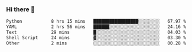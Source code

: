 ### Hi there 👋

<!--START_SECTION:waka-->

```txt
Python           8 hrs 15 mins   █████████████████░░░░░░░░   67.97 %
YAML             2 hrs 56 mins   ██████░░░░░░░░░░░░░░░░░░░   24.16 %
Text             29 mins         █░░░░░░░░░░░░░░░░░░░░░░░░   04.03 %
Shell Script     24 mins         ▓░░░░░░░░░░░░░░░░░░░░░░░░   03.30 %
Other            2 mins          ░░░░░░░░░░░░░░░░░░░░░░░░░   00.28 %
```

<!--END_SECTION:waka-->

<!--
**Jonas-VanHaeken/Jonas-VanHaeken** is a ✨ _special_ ✨ repository because its `README.md` (this file) appears on your GitHub profile.

Here are some ideas to get you started:

- 🔭 I’m currently working on ...
- 🌱 I’m currently learning ...
- 👯 I’m looking to collaborate on ...
- 🤔 I’m looking for help with ...
- 💬 Ask me about ...
- 📫 How to reach me: ...
- 😄 Pronouns: ...
- ⚡ Fun fact: ...
-->
